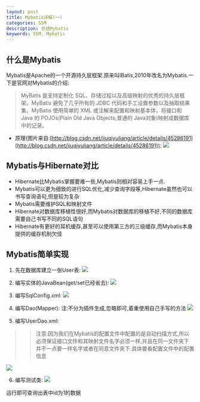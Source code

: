 ```yaml
---
layout: post
title: Mybatis详解(一)
categories: SSM
description: 总结Mybatis
keywords: SSM, Mybatis
---
```

## 什么是Mybatis
Mybatis是Apache的一个开源持久层框架.原来叫IBatis,2010年改名为Mybatis.一下是官网对Mybatis的介绍:
> MyBatis 是支持定制化 SQL、存储过程以及高级映射的优秀的持久层框架。MyBatis 避免了几乎所有的 JDBC 代码和手工设置参数以及抽取结果集。MyBatis 使用简单的 XML 或注解来配置和映射基本体，将接口和 Java 的 POJOs(Plain Old Java Objects,普通的 Java对象)映射成数据库中的记录。

- 原理(图片来自:[http://blog.csdn.net/jiuqiyuliang/article/details/45286191](http://blog.csdn.net/jiuqiyuliang/article/details/45286191)):
 ![](http://img.blog.csdn.net/20150427151555111?watermark/2/text/aHR0cDovL2Jsb2cuY3Nkbi5uZXQvaml1cWl5dWxpYW5n/font/5a6L5L2T/fontsize/400/fill/I0JBQkFCMA==/dissolve/70/gravity/SouthEast)

## Mybatis与Hibernate对比
- Hibernate比Mybatis掌握要难一些,Mybatis则相对容易上手一点.
- Mybatis可以更为细致的进行SQL优化,减少查询字段等,Hibernate虽然也可以书写查询语句,但是较为复杂
- Mybatis需要维护SQL和映射文件
- Hibernate对数据库移植性很好,而Mybatis对数据库的移植不好,不同的数据库需要自己书写不同的SQL语句
- Hibernate有更好的耳机缓存,甚至可以使用第三方的三级缓存,而Mybatis本身提供的缓存机制欠佳

## Mybatis简单实现

1. 先在数据库建立一张User表:
![](https://i.imgur.com/N84voBO.png)

2. 编写实体的JavaBean(get/set已经省去):
![](https://i.imgur.com/C2ZBNvZ.png)

3. 编写SqlConfig.xml:
![](https://i.imgur.com/2YVUbi3.png)

4. 编写Dao(Mapper):
注:不分为插件生成,忽略即可,着重使用自己手写的方法
![](https://i.imgur.com/bIcfBts.png)

5. 编写UserDao.xml:
>> 注意:因为我们在Mybatis的配置文件中配置的是自动扫描方式,所以必须保证接口文件和其映射文件名字必须一样,并且在同一文件夹下
>> 并不一点要一样名字或者在同意文件夹下.具体要看配置文件中的配置信息

![](https://i.imgur.com/LvSERWB.png)

6. 编写测试类:
![](https://i.imgur.com/EUJM1zO.png)

运行即可查询出表中id为1的数据